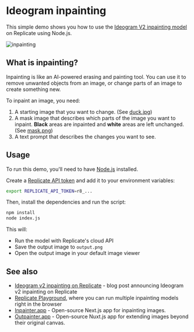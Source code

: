 # Ideogram inpainting

This simple demo shows you how to use the [Ideogram V2 inpainting model](https://replicate.com/blog/ideogram-v2-inpainting) on Replicate using Node.js.

![inpainting](https://github.com/user-attachments/assets/2618ebc3-66fc-4d9b-9399-fcd57d07835a)

## What is inpainting?

Inpainting is like an AI-powered erasing and painting tool. You can use it to remove unwanted objects from an image, or change parts of an image to create something new.

To inpaint an image, you need:

1. A starting image that you want to change. (See [duck.jpg](duck.jpg))
2. A mask image that describes which parts of the image you want to inpaint. **Black** areas are inpainted and **white** areas are left unchanged. (See [mask.png](mask.png))
3. A text prompt that describes the changes you want to see.


## Usage

To run this demo, you'll need to have [Node.js](https://nodejs.org) installed.

Create a [Replicate API token](https://replicate.com/account/api-tokens) and add it to your environment variables:

```sh
export REPLICATE_API_TOKEN=r8_...
```

Then, install the dependencies and run the script:

```sh
npm install
node index.js
```

This will:

- Run the model with Replicate's cloud API
- Save the output image to `output.png`
- Open the output image in your default image viewer

## See also

- [Ideogram v2 inpainting on Replicate](https://replicate.com/blog/ideogram-v2-inpainting) - blog post announcing Ideogram v2 inpainting on Replicate
- [Replicate Playground](https://replicate.com/playground), where you can run multiple inpainting models right in the browser
- [Inpainter.app](https://github.com/replicate/inpainter) - Open-source Next.js app for inpainting images.
- [Outpainter.app](https://github.com/replicate/outpainter) - Open-source Nuxt.js app for extending images beyond their original canvas.